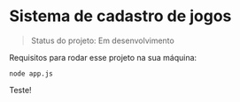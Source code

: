 <h1>Sistema de cadastro de jogos</h1>

> Status do projeto: Em desenvolvimento

Requisitos para rodar esse projeto na sua máquina:
```
node app.js
```
Teste!